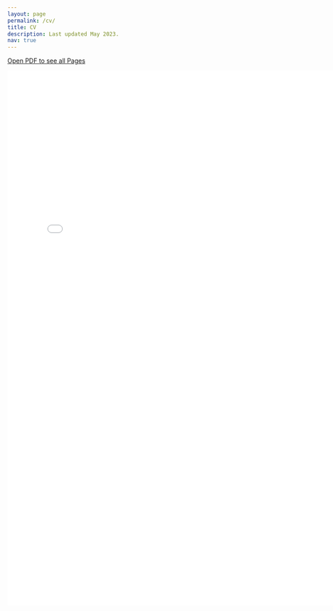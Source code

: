 ```yaml
---
layout: page
permalink: /cv/
title: CV
description: Last updated May 2023. 
nav: true
---
```


<a href="/assets/pdf/HamakiotesCV.pdf" target="_blank">Open PDF to see all Pages</a>

<embed src="/assets/pdf/HamakiotesCV.pdf" type="application/pdf" width="780" height="1200">


